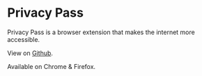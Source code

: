 # Privacy Pass

Privacy Pass is a browser extension that makes the internet more accessible.

View on [Github](https://github.com/privacypass/challenge-bypass-extension).

Available on Chrome & Firefox.
